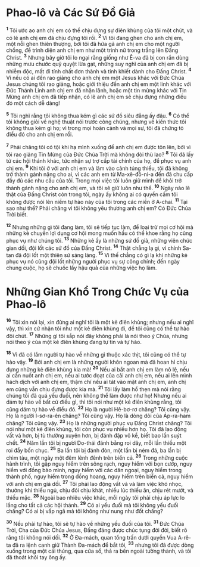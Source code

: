 # Phao-lô và Các Sứ Ðồ Giả

<sup><b>1</b></sup> Tôi ước ao anh chị em có thể chịu đựng sự điên khùng của tôi một chút, và có lẽ anh chị em đã chịu đựng tôi rồi. <sup><b>2</b></sup> Vì tôi đang ghen cho anh chị em, một nỗi ghen thiên thượng, bởi tôi đã hứa gả anh chị em cho một người chồng, để trình diện anh chị em như một trinh nữ trong trắng lên Ðấng Christ. <sup><b>3</b></sup> Nhưng bây giờ tôi lo ngại rằng giống như Ê-va đã bị con rắn dùng những mưu chước quỷ quyệt lừa gạt, những suy nghĩ của anh chị em đã bị nhiễm độc, mất đi tính chất đơn thành và tinh khiết dành cho Ðấng Christ. <sup><b>4</b></sup> Vì nếu có ai đến rao giảng cho anh chị em một Jesus khác với Ðức Chúa Jesus chúng tôi rao giảng, hoặc giới thiệu đến anh chị em một linh khác với Ðức Thánh Linh anh chị em đã nhận lãnh, hoặc một tin mừng khác với Tin Mừng anh chị em đã tiếp nhận, có lẽ anh chị em sẽ chịu đựng những điều đó một cách dễ dàng!

<sup><b>5</b></sup> Tôi nghĩ rằng tôi không thua kém gì các sứ đồ siêu đẳng ấy đâu. <sup><b>6</b></sup> Có thể tôi không giỏi về nghệ thuật nói trước công chúng, nhưng về kiến thức tôi không thua kém gì họ; vì trong mọi hoàn cảnh và mọi sự, tôi đã chứng tỏ điều đó cho anh chị em rồi.

<sup><b>7</b></sup> Phải chăng tôi có tội khi hạ mình xuống để anh chị em được tôn lên, bởi vì tôi rao giảng Tin Mừng của Ðức Chúa Trời mà không đòi thù lao? <sup><b>8</b></sup> Tôi đã lấy từ các hội thánh khác, tức nhận sự trợ cấp tài chính của họ, để phục vụ anh chị em. <sup><b>9</b></sup> Khi tôi ở với anh chị em và lâm vào cảnh túng thiếu, tôi đã không trở thành gánh nặng cho ai, vì các anh em từ Ma-xê-đô-ni-a đến đã chu cấp đầy đủ các nhu cầu của tôi. Trong mọi việc tôi luôn giữ mình để khỏi trở thành gánh nặng cho anh chị em, và tôi sẽ giữ luôn như thế. <sup><b>10</b></sup> Ngày nào lẽ thật của Ðấng Christ còn trong tôi, ngày ấy không ai có quyền cấm tôi không được nói lên niềm tự hào này của tôi trong các miền ở A-chai. <sup><b>11</b></sup> Tại sao như thế? Phải chăng vì tôi không yêu thương anh chị em? Có Ðức Chúa Trời biết.

<sup><b>12</b></sup> Nhưng những gì tôi đang làm, tôi sẽ tiếp tục làm, để loại trừ mọi cơ hội mà những kẻ chuyên lợi dụng cơ hội mong muốn hầu có thể khoe rằng họ cũng phục vụ như chúng tôi. <sup><b>13</b></sup> Những kẻ ấy là những sứ đồ giả, những viên chức gian dối, đội lốt các sứ đồ của Ðấng Christ. <sup><b>14</b></sup> Thật chẳng lạ gì, vì chính Sa-tan đã đội lốt một thiên sứ sáng láng. <sup><b>15</b></sup> Vì thế chẳng có gì lạ khi những kẻ phục vụ nó cũng đội lốt những người phục vụ sự công chính; đến ngày chung cuộc, họ sẽ chuốc lấy hậu quả của những việc họ làm.

# Những Gian Khổ Trong Chức Vụ của Phao-lô

<sup><b>16</b></sup> Tôi xin nói lại, xin đừng ai nghĩ tôi là một kẻ điên khùng; nhưng nếu ai nghĩ vậy, thì xin cứ nhận tôi như một kẻ điên khùng đi, để tôi cũng có thể tự hào đôi chút. <sup><b>17</b></sup> Những gì tôi sắp nói đây không phải là nói theo ý Chúa, nhưng nói theo ý của một kẻ điên khùng đang tự tin và tự hào.

<sup><b>18</b></sup> Vì đã có lắm người tự hào về những gì thuộc xác thịt, tôi cũng có thể tự hào vậy. <sup><b>19</b></sup> Bởi anh chị em là những người khôn ngoan mà đã hoan hỉ chịu đựng những kẻ điên khùng kia mà! <sup><b>20</b></sup> Nếu ai bắt anh chị em làm nô lệ, nếu ai cắn nuốt anh chị em, nếu ai tước đoạt của cải anh chị em, nếu ai lên mình hách dịch với anh chị em, thậm chí nếu ai tát vào mặt anh chị em, anh chị em cũng vẫn chịu đựng được kia mà. <sup><b>21</b></sup> Tôi lấy làm hổ thẹn mà nói rằng chúng tôi đã quá yếu đuối, nên không thể làm được như họ! Nhưng nếu ai dám tự hào về bất cứ điều gì, thì tôi nói như một kẻ điên khùng rằng, tôi cũng dám tự hào về điều đó. <sup><b>22</b></sup> Họ là người Hê-bơ-rơ chăng? Tôi cũng vậy. Họ là người I-sơ-ra-ên chăng? Tôi cũng vậy. Họ là dòng dõi của Áp-ra-ham chăng? Tôi cũng vậy. <sup><b>23</b></sup> Họ là những người phục vụ Ðấng Christ chăng? Tôi nói như một kẻ điên khùng, tôi còn phục vụ nhiều hơn họ. Tôi đã lao động vất vả hơn, bị tù thường xuyên hơn, bị đánh đập vô kể, biết bao lần suýt chết. <sup><b>24</b></sup> Năm lần tôi bị người Do-thái đánh bằng roi dây, mỗi lần thiếu một roi đầy bốn chục. <sup><b>25</b></sup> Ba lần tôi bị đánh đòn, một lần bị ném đá, ba lần bị chìm tàu, một ngày một đêm lênh đênh trên biển cả. <sup><b>26</b></sup> Trong những cuộc hành trình, tôi gặp nguy hiểm trên sông rạch, nguy hiểm với bọn cướp, nguy hiểm với đồng bào mình, nguy hiểm với các dân ngoại, nguy hiểm trong thành phố, nguy hiểm trong đồng hoang, nguy hiểm trên biển cả, nguy hiểm với anh chị em giả dối. <sup><b>27</b></sup> Tôi phải lao động vất vả và làm việc khó nhọc, thường khi thiếu ngủ, chịu đói chịu khát, nhiều lúc thiếu ăn, chịu rét mướt, và thiếu mặc. <sup><b>28</b></sup> Ngoài bao nhiêu việc khác, mỗi ngày tôi phải chịu áp lực lo lắng cho tất cả các hội thánh. <sup><b>29</b></sup> Có ai yếu đuối mà tôi không yếu đuối chăng? Có ai bị vấp ngã mà tôi không như nung như đốt chăng?

<sup><b>30</b></sup> Nếu phải tự hào, tôi sẽ tự hào về những yếu đuối của tôi. <sup><b>31</b></sup> Ðức Chúa Trời, Cha của Ðức Chúa Jesus, Ðấng đáng được chúc tụng đời đời, biết rõ rằng tôi không nói dối. <sup><b>32</b></sup> Ở Ða-mách, quan tổng trấn dưới quyền Vua A-rê-ta đã ra lệnh canh giữ Thành Ða-mách để bắt tôi, <sup><b>33</b></sup> nhưng tôi đã được dòng xuống trong một cái thúng, qua cửa số, thả ra bên ngoài tường thành, và tôi đã thoát khỏi tay ông ấy.
